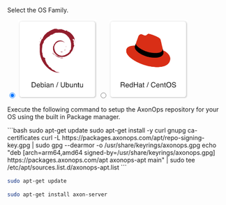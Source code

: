 Select the OS Family. 

<label>
  <input type="radio" id="Debian" name="osFamily" onChange="selectOS()" checked=true />
  <img src="/get_started/debian.png" class="skip-lightbox" width="180px">
</label>
<label>
  <input type="radio" id="RedHat" name="osFamily" onChange="selectOS()" />
  <img src="/get_started/red_hat.png" class="skip-lightbox" width="180px">
</label>

Execute the following command to setup the AxonOps repository for your OS using the built in Package manager.

<div id="DebianDiv" class="os">
  ```bash
  sudo apt-get update
  sudo apt-get install -y curl gnupg ca-certificates
  curl -L https://packages.axonops.com/apt/repo-signing-key.gpg | sudo gpg --dearmor -o /usr/share/keyrings/axonops.gpg
  echo "deb [arch=arm64,amd64 signed-by=/usr/share/keyrings/axonops.gpg] https://packages.axonops.com/apt axonops-apt main" | sudo tee /etc/apt/sources.list.d/axonops-apt.list
  ```

  ```bash
  sudo apt-get update
  ```

  ```bash
  sudo apt-get install axon-server
  ```
</div>

<div id="RedHatDiv" class="os" style="display:none">
  ```bash
  sudo tee /etc/yum.repos.d/axonops-yum.repo << EOL
  [axonops-yum]
  name=axonops-yum
  baseurl=https://packages.axonops.com/yum/
  enabled=1
  repo_gpgcheck=0
  gpgcheck=0
  EOL
  ```
  
  ```bash
  sudo yum install axon-server
  ```
</div>
